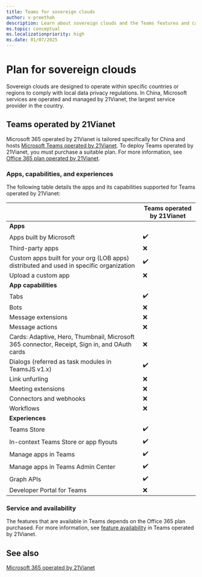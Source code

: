 ```yaml
---
title: Teams for sovereign clouds
author: v-preethah
description: Learn about sovereign clouds and the Teams features and capabilities available for Teams operated by 21Vianet, a cloud service specific to China.
ms.topic: conceptual
ms.localizationpriority: high
ms.date: 01/07/2025
---
```


# Plan for sovereign clouds

Sovereign clouds are designed to operate within specific countries or regions to comply with local data privacy regulations. In China, Microsoft services are operated and managed by 21Vianet, the largest service provider in the country.

## Teams operated by 21Vianet

Microsoft 365 operated by 21Vianet is tailored specifically for China and hosts [Microsoft Teams operated by 21Vianet](/officeupdates/teams-app-versioning). To deploy Teams operated by 21Vianet, you must purchase a suitable plan. For more information, see [Office 365 plan operated by 21Vianet](/azure/information-protection/parity-between-azure-information-protection).

### Apps, capabilities, and experiences

The following table details the apps and its capabilities supported for Teams operated by 21Vianet:

| &nbsp; | Teams operated by 21Vianet |
|-------------|---|
| **Apps** | &nbsp; |
| Apps built by Microsoft | ✔️ |
| Third-party apps | ❌ |
| Custom apps built for your org (LOB apps) distributed and used in specific organization| ✔️ |
| Upload a custom app | ❌ |
| **App capabilities** | &nbsp; |
| Tabs | ✔️ |
| Bots | ❌ |
| Message extensions | ❌ |
| Message actions | ❌ |
| Cards: Adaptive, Hero, Thumbnail, Microsoft 365 connector, Receipt, Sign in, and OAuth cards | ❌ |
| Dialogs (referred as task modules in TeamsJS v1.x) | ✔️ |
| Link unfurling | ❌ |
| Meeting extensions | ❌ |
| Connectors and webhooks | ❌ |
| Workflows | ❌ |
| **Experiences** | &nbsp; |
| Teams Store | ✔️ |
| In-context Teams Store or app flyouts | ✔️ |
| Manage apps in Teams | ✔️ |
| Manage apps in Teams Admin Center | ✔️ |
| Graph APIs | ✔️ |
| Developer Portal for Teams | ❌ |

### Service and availability

 The features that are available in Teams depends on the Office 365 plan purchased. For more information, see [feature availability](/office365/servicedescriptions/office-365-platform-service-description/teams-operated-by-21vianet) in Teams operated by 21Vianet.

## See also

[Microsoft 365 operated by 21Vianet](/office365/servicedescriptions/office-365-platform-service-description/microsoft-365-operated-by-21vianet)

